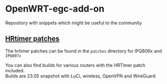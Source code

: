 # OpenWRT-egc-add-on
Repository with snippets which might be useful to the community

## [HRtimer patches](https://github.com/egc112/OpenWRT-egc-add-on/blob/main/patches/Severe%20performance%20degradation%20for%20IPQ806x-3.md)
The hrtimer patches can be found in the `patches` directory for IPQ806x and `IPQ807x`

You can also find builds for various routers with the HRTimer patch included.   
Builds are 23.05 snapshot with LuCi, wireless, OpenVPN and WireGuard


